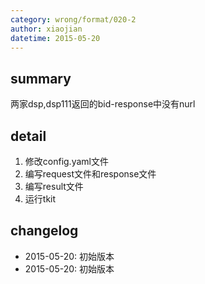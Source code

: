 ```yaml
---
category: wrong/format/020-2
author: xiaojian
datetime: 2015-05-20
---
```


## summary

两家dsp,dsp111返回的bid-response中没有nurl

## detail

1. 修改config.yaml文件
1. 编写request文件和response文件
1. 编写result文件
1. 运行tkit

## changelog

- 2015-05-20: 初始版本
- 2015-05-20: 初始版本